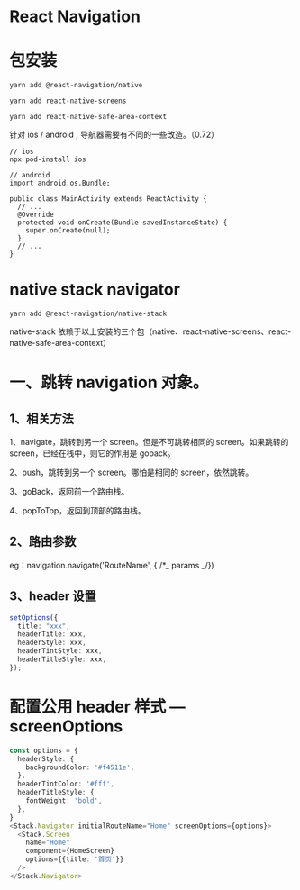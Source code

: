 # React Navigation

# 包安装

```
yarn add @react-navigation/native

yarn add react-native-screens

yarn add react-native-safe-area-context
```

针对 ios / android , 导航器需要有不同的一些改造。（0.72）

```
// ios
npx pod-install ios

// android
import android.os.Bundle;

public class MainActivity extends ReactActivity {
  // ...
  @Override
  protected void onCreate(Bundle savedInstanceState) {
    super.onCreate(null);
  }
  // ...
}
```

# native stack navigator

```
yarn add @react-navigation/native-stack
```

native-stack 依赖于以上安装的三个包（native、react-native-screens、react-native-safe-area-context）

# 一、跳转 navigation 对象。

## 1、相关方法

1、navigate，跳转到另一个 screen。但是不可跳转相同的 screen。如果跳转的 screen，已经在栈中，则它的作用是 goback。

2、push，跳转到另一个 screen。哪怕是相同的 screen，依然跳转。

3、goBack，返回前一个路由栈。

4、popToTop，返回到顶部的路由栈。

## 2、路由参数

eg：navigation.navigate('RouteName', { /\*_ params _/})

## 3、header 设置

```ts
setOptions({
  title: "xxx",
  headerTitle: xxx,
  headerStyle: xxx,
  headerTintStyle: xxx,
  headerTitleStyle: xxx,
});
```

# 配置公用 header 样式 — screenOptions

```ts
const options = {
  headerStyle: {
    backgroundColor: '#f4511e',
  },
  headerTintColor: '#fff',
  headerTitleStyle: {
    fontWeight: 'bold',
  },
}
<Stack.Navigator initialRouteName="Home" screenOptions={options}>
  <Stack.Screen
    name="Home"
    component={HomeScreen}
    options={{title: '首页'}}
  />
</Stack.Navigator>
```

#
